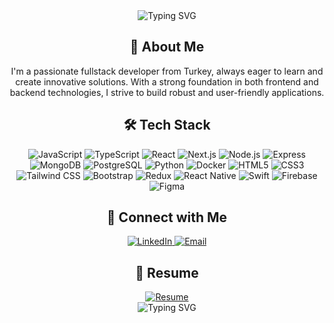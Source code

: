 <div align="center">
  <img src="https://readme-typing-svg.demolab.com?font=Fira+Code&size=32&duration=2800&pause=2000&color=A9FEF7&center=true&vCenter=true&width=940&lines=Hey+there%2C+I'm+Dogukan+%F0%9F%91%8B;Welcome+to+my+GitHub+Profile!" alt="Typing SVG" />
  <br />
</div>

<div align="center">
  <h2>🚀 About Me</h2>
  <p>
    I'm a passionate fullstack developer from Turkey, always eager to learn and create innovative solutions. With a strong foundation in both frontend and backend technologies, I strive to build robust and user-friendly applications.
  </p>
</div>

<div align="center">
  <h2>🛠️ Tech Stack</h2>
  <p>
    <img src="https://img.shields.io/badge/-JavaScript-F7DF1E?style=flat-square&logo=javascript&logoColor=black" alt="JavaScript" />
    <img src="https://img.shields.io/badge/-TypeScript-3178C6?style=flat-square&logo=typescript&logoColor=white" alt="TypeScript" />
    <img src="https://img.shields.io/badge/-React-61DAFB?style=flat-square&logo=react&logoColor=black" alt="React" />
    <img src="https://img.shields.io/badge/-Next.js-000000?style=flat-square&logo=next.js&logoColor=white" alt="Next.js" />
    <img src="https://img.shields.io/badge/-Node.js-339933?style=flat-square&logo=node.js&logoColor=white" alt="Node.js" />
    <img src="https://img.shields.io/badge/-Express-000000?style=flat-square&logo=express&logoColor=white" alt="Express" />
    <img src="https://img.shields.io/badge/-MongoDB-47A248?style=flat-square&logo=mongodb&logoColor=white" alt="MongoDB" />
    <img src="https://img.shields.io/badge/-PostgreSQL-336791?style=flat-square&logo=postgresql&logoColor=white" alt="PostgreSQL" />
    <img src="https://img.shields.io/badge/-Python-3776AB?style=flat-square&logo=python&logoColor=white" alt="Python" />
    <img src="https://img.shields.io/badge/-Docker-2496ED?style=flat-square&logo=docker&logoColor=white" alt="Docker" />
    <img src="https://img.shields.io/badge/-HTML5-E34F26?style=flat-square&logo=html5&logoColor=white" alt="HTML5" />
    <img src="https://img.shields.io/badge/-CSS3-1572B6?style=flat-square&logo=css3&logoColor=white" alt="CSS3" />
    <img src="https://img.shields.io/badge/-Tailwind_CSS-38B2AC?style=flat-square&logo=tailwind-css&logoColor=white" alt="Tailwind CSS" />
    <img src="https://img.shields.io/badge/-Bootstrap-7952B3?style=flat-square&logo=bootstrap&logoColor=white" alt="Bootstrap" />
    <img src="https://img.shields.io/badge/-Redux-764ABC?style=flat-square&logo=redux&logoColor=white" alt="Redux" />
    <img src="https://img.shields.io/badge/-React_Native-61DAFB?style=flat-square&logo=react&logoColor=black" alt="React Native" />
    <img src="https://img.shields.io/badge/-Swift-FA7343?style=flat-square&logo=swift&logoColor=white" alt="Swift" />
    <img src="https://img.shields.io/badge/-Firebase-FFCA28?style=flat-square&logo=firebase&logoColor=black" alt="Firebase" />
    <img src="https://img.shields.io/badge/-Figma-F24E1E?style=flat-square&logo=figma&logoColor=white" alt="Figma" />
  </p>
</div>



<div align="center">
  <h2>🤝 Connect with Me</h2>
  <a href="https://linkedin.com/in/doğukan-öztürk-862497221/" target="_blank">
    <img src="https://img.shields.io/badge/-LinkedIn-0077B5?style=for-the-badge&logo=linkedin&logoColor=white" alt="LinkedIn" />
  </a>
  <a href="mailto:husnudogukan@gmail.com">
    <img src="https://img.shields.io/badge/-Email-D14836?style=for-the-badge&logo=gmail&logoColor=white" alt="Email" />
  </a>
</div>

<div align="center">
  <h2>📄 Resume</h2>
  <a href="https://drive.google.com/file/d/1qhX6PR9z6D41gFtvFBzt8CfxJjiocnMK/view?usp=sharing" target="_blank">
    <img src="https://img.shields.io/badge/-View%20Resume-2B579A?style=for-the-badge&logo=microsoft-word&logoColor=white" alt="Resume" />
  </a>
</div>

<div align="center">
  <img src="https://readme-typing-svg.demolab.com?font=Fira+Code&size=24&duration=2800&pause=2000&color=A9FEF7&center=true&vCenter=true&width=940&lines=Thanks+for+visiting!+Feel+free+to+reach+out+%F0%9F%98%8A" alt="Typing SVG" />
</div>
